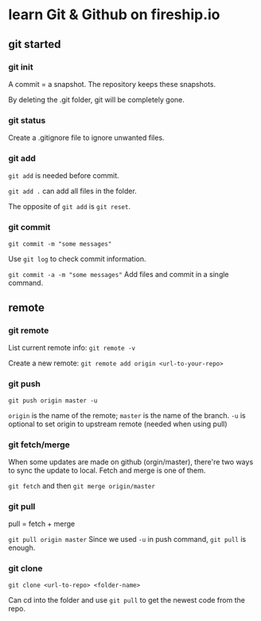 # learn Git & Github on fireship.io

## git started

### git init

A commit = a snapshot. The repository keeps these snapshots.

By deleting the .git folder, git will be completely gone.

### git status

Create a .gitignore file to ignore unwanted files.

### git add

`git add` is needed before commit.

`git add .` can add all files in the folder.

The opposite of `git add` is `git reset`.

### git commit

`git commit -m "some messages"`

Use `git log` to check commit information.

`git commit -a -m "some messages"` Add files and commit in a single command.

## remote

### git remote

List current remote info: `git remote -v`

Create a new remote: `git remote add origin <url-to-your-repo>` 

### git push

`git push origin master -u`

`origin` is the name of the remote; `master` is the name of the branch.
`-u` is optional to set origin to upstream remote (needed when using pull)

### git fetch/merge

When some updates are made on github (orgin/master), there're two ways to sync the update to local. Fetch and merge is one of them.

`git fetch` and then `git merge origin/master`

### git pull

pull = fetch + merge

`git pull origin master` Since we used `-u` in push command,  `git pull` is enough.

### git clone

`git clone <url-to-repo> <folder-name>`

Can cd into the folder and use `git pull` to get the newest code from the repo.